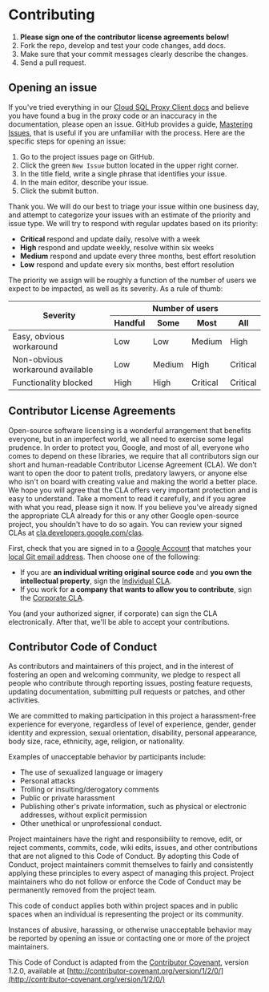 # Contributing

1. **Please sign one of the contributor license agreements below!**
1. Fork the repo, develop and test your code changes, add docs.
1. Make sure that your commit messages clearly describe the changes.
1. Send a pull request.

## Opening an issue

If you've tried everything in our [Cloud SQL Proxy Client
docs](https://cloud.google.com/sql/docs/mysql/sql-proxy) and believe you have
found a bug in the proxy code or an inaccuracy in the documentation, please open
an issue. GitHub provides a guide, [Mastering
Issues](https://guides.github.com/features/issues/), that is useful if you are
unfamiliar with the process. Here are the specific steps for opening an issue:

1. Go to the project issues page on GitHub.
1. Click the green `New Issue` button located in the upper right corner.
1. In the title field, write a single phrase that identifies your issue.
1. In the main editor, describe your issue.
1. Click the submit button.

Thank you. We will do our best to triage your issue within one business day, and
attempt to categorize your issues with an estimate of the priority and issue
type. We will try to respond with regular updates based on its priority:

* **Critical** respond and update daily, resolve with a week
* **High** respond and update weekly, resolve within six weeks
* **Medium** respond and update every three months, best effort resolution
* **Low** respond and update every six months, best effort resolution

The priority we assign will be roughly a function of the number of users we
expect to be impacted, as well as its severity. As a rule of thumb:

<table>
  <thead>
    <tr>
      <th rowspan="2">Severity</th>
      <th colspan="4">Number of users</th>
    </tr>
    <tr>
      <th>Handful</th>
      <th>Some</th>
      <th>Most</th>
      <th>All</th>
    </tr>
  </thead>
  <tr>
    <td>Easy, obvious workaround</td>
    <td>Low</td>
    <td>Low</td>
    <td>Medium</td>
    <td>High
  </tr>
  <tr>
<td>Non-obvious workaround available</td>
<td>Low</td>
<td>Medium</td>
<td>High</td>
<td>Critical</td>
  </tr>

  <tr>
<td>Functionality blocked</td>
<td>High</td>
<td>High</td>
<td>Critical</td>
<td>Critical</td>
  </tr>
</table>

## Contributor License Agreements

Open-source software licensing is a wonderful arrangement that benefits
everyone, but in an imperfect world, we all need to exercise some legal
prudence. In order to protect you, Google, and most of all, everyone who comes
to depend on these libraries, we require that all contributors sign our short
and human-readable Contributor License Agreement (CLA). We don't want to open
the door to patent trolls, predatory lawyers, or anyone else who isn't on board
with creating value and making the world a better place. We hope you will agree
that the CLA offers very important protection and is easy to understand. Take a
moment to read it carefully, and if you agree with what you read, please sign it
now. If you believe you've already signed the appropriate CLA already for this
or any other Google open-source project, you shouldn't have to do so again. You
can review your signed CLAs at
[cla.developers.google.com/clas](https://cla.developers.google.com/clas).

First, check that you are signed in to a [Google
Account](https://accounts.google.com) that matches your [local Git email
address](https://help.github.com/articles/setting-your-email-in-git/). Then
choose one of the following:

* If you are **an individual writing original source code** and **you own the
  intellectual property**, sign the [Individual
  CLA](https://developers.google.com/open-source/cla/individual).
* If you work for **a company that wants to allow you to contribute**, sign the
  [Corporate CLA](https://developers.google.com/open-source/cla/corporate).

You (and your authorized signer, if corporate) can sign the CLA
electronically. After that, we'll be able to accept your contributions.

## Contributor Code of Conduct

As contributors and maintainers of this project, and in the interest of
fostering an open and welcoming community, we pledge to respect all people who
contribute through reporting issues, posting feature requests, updating
documentation, submitting pull requests or patches, and other activities.

We are committed to making participation in this project a harassment-free
experience for everyone, regardless of level of experience, gender, gender
identity and expression, sexual orientation, disability, personal appearance,
body size, race, ethnicity, age, religion, or nationality.

Examples of unacceptable behavior by participants include:

* The use of sexualized language or imagery
* Personal attacks
* Trolling or insulting/derogatory comments
* Public or private harassment
* Publishing other's private information, such as physical or electronic
addresses, without explicit permission
* Other unethical or unprofessional conduct.

Project maintainers have the right and responsibility to remove, edit, or reject
comments, commits, code, wiki edits, issues, and other contributions that are
not aligned to this Code of Conduct.  By adopting this Code of Conduct, project
maintainers commit themselves to fairly and consistently applying these
principles to every aspect of managing this project.  Project maintainers who do
not follow or enforce the Code of Conduct may be permanently removed from the
project team.

This code of conduct applies both within project spaces and in public spaces
when an individual is representing the project or its community.

Instances of abusive, harassing, or otherwise unacceptable behavior may be
reported by opening an issue or contacting one or more of the project
maintainers.

This Code of Conduct is adapted from the [Contributor
Covenant](http://contributor-covenant.org), version 1.2.0, available at
[http://contributor-covenant.org/version/1/2/0/](http://contributor-covenant.org/version/1/2/0/)
